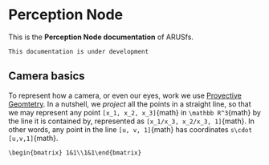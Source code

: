 # Perception Node

This is the **Perception Node documentation** of ARUSfs.

```{warning}
This documentation is under development
```

## Camera basics

To represent how a camera, or even our eyes, work we use [Proyective Geomtetry](https://en.wikipedia.org/wiki/Projective_geometry). In a nutshell, we *project* all the points in a straight line, so that we may represent any point `[x_1, x_2, x_3]`{math} in `\mathbb R^3`{math} by the line it is contained by, represented as `[x_1/x_3, x_2/x_3, 1]`{math}. In other words, any point in the line `[u, v, 1]`{math} has coordinates `s\cdot [u,v,1]`{math}.

```{math}
\begin{bmatrix} 1&1\\1&1\end{bmatrix}
```
